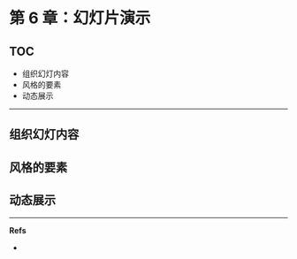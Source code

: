 第 6 章：幻灯片演示
===================

## TOC

* 组织幻灯内容
* 风格的要素
* 动态展示



---

## 组织幻灯内容
## 风格的要素
## 动态展示



---

**Refs**

* 